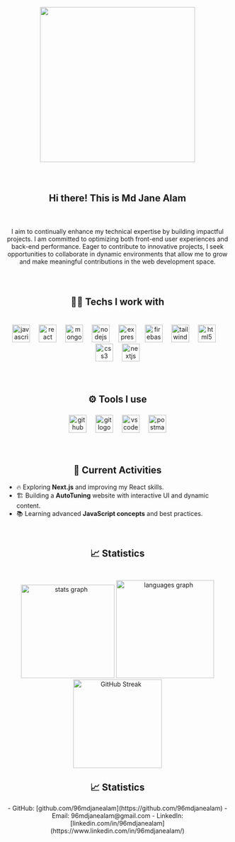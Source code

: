 <br clear="both">

<div align="center">
  <img height="350" src="https://i.ibb.co.com/9kGs0kR5/github-cover-Nero-AI-Image-Compressor-High.jpg"  />
</div>

###

<br clear="both">

<h2 align="center">Hi there! </> This is Md Jane Alam</h2>

###

<br clear="both">

<p align="center">I aim to continually enhance my technical expertise by building impactful projects. I am committed to optimizing both front-end user experiences and back-end performance. Eager to contribute to innovative projects, I seek opportunities to collaborate in dynamic environments that allow me to grow and make meaningful contributions in the web development space.</p>

###

<br clear="both">

<h2 align="center">🧑‍💻 Techs I work with</h2>

###

<br clear="both">

<div align="center">
  <img src="https://cdn.jsdelivr.net/gh/devicons/devicon/icons/javascript/javascript-original.svg" height="40" alt="javascript logo"  />
  <img width="12" />
  <img src="https://cdn.jsdelivr.net/gh/devicons/devicon/icons/react/react-original.svg" height="40" alt="react logo"  />
  <img width="12" />
  <img src="https://cdn.simpleicons.org/mongodb/47A248" height="40" alt="mongodb logo"  />
  <img width="12" />
  <img src="https://cdn.simpleicons.org/nodedotjs/339933" height="40" alt="nodejs logo"  />
  <img width="12" />
  <img src="https://skillicons.dev/icons?i=express" height="40" alt="express logo"  />
  <img width="12" />
  <img src="https://cdn.jsdelivr.net/gh/devicons/devicon/icons/firebase/firebase-plain.svg" height="40" alt="firebase logo"  />
  <img width="12" />
  <img src="https://cdn.simpleicons.org/tailwindcss/06B6D4" height="40" alt="tailwindcss logo"  />
  <img width="12" />
  <img src="https://cdn.simpleicons.org/html5/E34F26" height="40" alt="html5 logo"  />
  <img width="12" />
  <img src="https://cdn.simpleicons.org/css3/1572B6" height="40" alt="css3 logo"  />
  <img width="12" />
  <img src="https://cdn.jsdelivr.net/gh/devicons/devicon/icons/nextjs/nextjs-original.svg" height="40" alt="nextjs logo"  />
</div>

###

<br clear="both">

<h2 align="center">⚙️ Tools I use</h2>

###

<div align="center">
  <img src="https://skillicons.dev/icons?i=github" height="40" alt="github logo"  />
  <img width="12" />
  <img src="https://cdn.jsdelivr.net/gh/devicons/devicon/icons/git/git-original.svg" height="40" alt="git logo"  />
  <img width="12" />
  <img src="https://cdn.jsdelivr.net/gh/devicons/devicon/icons/vscode/vscode-original.svg" height="40" alt="vscode logo"  />
  <img width="12" />
  <img src="https://cdn.simpleicons.org/postman/FF6C37" height="40" alt="postman logo"  />
</div>

###

<br clear="both">

<h2 align="center">🚀 Current Activities</h2>

- 🔥 Exploring **Next.js** and improving my React skills.  
- 🏗️ Building a **AutoTuning** website with interactive UI and dynamic content.  
- 📚 Learning advanced **JavaScript concepts** and best practices.  

<br clear="both">

<h2 align="center">📈 Statistics</h2>

###

<br clear="both">

<div align="center">
  <img src="https://github-readme-stats.vercel.app/api?username=96mdjanealam&hide_title=false&hide_rank=false&show_icons=true&include_all_commits=true&count_private=true&disable_animations=false&theme=dracula&locale=en&hide_border=false&order=1" height="211" alt="stats graph"  />
  <img src="https://github-readme-stats.vercel.app/api/top-langs?username=96mdjanealam&locale=en&hide_title=false&layout=compact&card_width=320&langs_count=5&theme=darcula&hide_border=false&order=2" height="221" alt="languages graph"  />
 
</div>
<div align="center">
 <a href="https://git.io/streak-stats">
  <img height="200" src="https://nirzak-streak-stats.vercel.app?user=96mdjanealam&theme=dark" alt="GitHub Streak" />
</a>
</div>

###


<h2 align="center">📈 Statistics</h2>
<div align="center">
  - GitHub: [github.com/96mdjanealam](https://github.com/96mdjanealam)  
  - Email: 96mdjanealam@gmail.com  
  - LinkedIn: [linkedin.com/in/96mdjanealam](https://www.linkedin.com/in/96mdjanealam/) 
</div>

